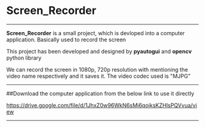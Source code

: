 # Screen_Recorder
----------------------------------------------------------------------------

**Screen_Recorder**  is a small project, which is devloped into a computer application. Basically used to record the screen


This project has been developed and designed by **pyautogui** and **opencv** python library

We can record the screen in 1080p, 720p resolution with mentioning the video name respectively and it saves it. The video codec used is "MJPG"


----------------------------------------------------------------------------
##Download the computer application from the below link to use it directly 
                                                                           
https://drive.google.com/file/d/1JhxZ0w96WkN6sMi6qojksKZHlsPQVvua/view 

----------------------------------------------------------------------------

